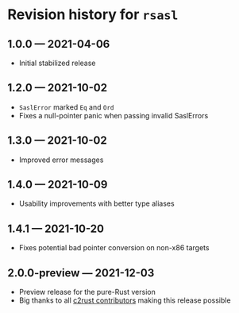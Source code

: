 # Revision history for `rsasl`

## 1.0.0 — 2021-04-06 

* Initial stabilized release

## 1.2.0 — 2021-10-02

* `SaslError` marked `Eq` and `Ord`
* Fixes a null-pointer panic when passing invalid SaslErrors

## 1.3.0 — 2021-10-02

* Improved error messages

## 1.4.0 — 2021-10-09

* Usability improvements with better type aliases

## 1.4.1 — 2021-10-20

* Fixes potential bad pointer conversion on non-x86 targets

## 2.0.0-preview — 2021-12-03

* Preview release for the pure-Rust version
* Big thanks to all [c2rust contributors](https://github.com/immunant/c2rust/graphs/contributors) making this release
  possible